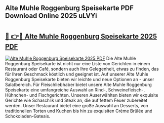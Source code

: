 ## Alte Muhle Roggenburg Speisekarte PDF Download Online 2025 uLVYi

# <h2><a href="http://gcadoh.nevu.top/?p=Alte+Muhle+Roggenburg+Speisekarte">🔗 👉🔴 Alte Muhle Roggenburg Speisekarte 2025 PDF</a></h2>

[![Alte Muhle Roggenburg Speisekarte 2025 PDF](https://i.imgur.com/dBaPXMq.png)](http://gcadoh.nevu.top/?p=Alte+Muhle+Roggenburg+Speisekarte)
Die Alte Muhle Roggenburg Speisekarte ist nicht nur eine Liste von Gerichten in einem Restaurant oder Café, sondern auch Ihre Gelegenheit, etwas zu finden, das für Ihren Geschmack köstlich und geeignet ist. Auf unserer Alte Muhle Roggenburg Speisekarte bieten wir leichte und neue Optionen an - unser Salatbereich. Für Fleischliebhaber bietet unsere Alte Muhle Roggenburg Speisekarte eine umfangreiche Auswahl an Rind-, Schweinefleisch-, Hühnchen- und Fischgerichten. Unseren Auserwählten bieten wir exquisite Gerichte wie Schaschlik und Steak an, die auf fettem Feuer zubereitet werden. Unser Restaurant bietet eine große Auswahl an Desserts, von traditionellen Torten und Kuchen bis hin zu exquisiten Crème Brûlée und Schokoladen-Gateais.
